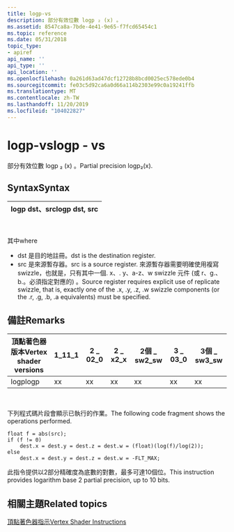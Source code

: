 ```yaml
---
title: logp-vs
description: 部分有效位數 logp ₂ (x) 。
ms.assetid: 8547ca8a-7bde-4e41-9e65-f7fcd65454c1
ms.topic: reference
ms.date: 05/31/2018
topic_type:
- apiref
api_name: ''
api_type: ''
api_location: ''
ms.openlocfilehash: 0a261d63ad47dcf12728b8bcd0025ec578ede0b4
ms.sourcegitcommit: fe03c5d92ca6a0d66a114b2303e99c0a19241ffb
ms.translationtype: MT
ms.contentlocale: zh-TW
ms.lasthandoff: 11/20/2019
ms.locfileid: "104022827"
---
```

# <a name="logp---vs"></a><span data-ttu-id="a9d4f-103">logp-vs</span><span class="sxs-lookup"><span data-stu-id="a9d4f-103">logp - vs</span></span>

<span data-ttu-id="a9d4f-104">部分有效位數 logp ₂ (x) 。</span><span class="sxs-lookup"><span data-stu-id="a9d4f-104">Partial precision logp₂(x).</span></span>

## <a name="syntax"></a><span data-ttu-id="a9d4f-105">Syntax</span><span class="sxs-lookup"><span data-stu-id="a9d4f-105">Syntax</span></span>



| <span data-ttu-id="a9d4f-106">logp dst、src</span><span class="sxs-lookup"><span data-stu-id="a9d4f-106">logp dst, src</span></span> |
|---------------|



 

<span data-ttu-id="a9d4f-107">其中</span><span class="sxs-lookup"><span data-stu-id="a9d4f-107">where</span></span>

-   <span data-ttu-id="a9d4f-108">dst 是目的地註冊。</span><span class="sxs-lookup"><span data-stu-id="a9d4f-108">dst is the destination register.</span></span>
-   <span data-ttu-id="a9d4f-109">src 是來源暫存器。</span><span class="sxs-lookup"><span data-stu-id="a9d4f-109">src is a source register.</span></span> <span data-ttu-id="a9d4f-110">來源暫存器需要明確使用複寫 swizzle，也就是，只有其中一個. x、. y、a-z、w swizzle 元件 (或 r、g.、b.。必須指定對應的) 。</span><span class="sxs-lookup"><span data-stu-id="a9d4f-110">Source register requires explicit use of replicate swizzle, that is, exactly one of the .x, .y, .z, .w swizzle components (or the .r, .g, .b, .a equivalents) must be specified.</span></span>

## <a name="remarks"></a><span data-ttu-id="a9d4f-111">備註</span><span class="sxs-lookup"><span data-stu-id="a9d4f-111">Remarks</span></span>



| <span data-ttu-id="a9d4f-112">頂點著色器版本</span><span class="sxs-lookup"><span data-stu-id="a9d4f-112">Vertex shader versions</span></span> | <span data-ttu-id="a9d4f-113">1\_1</span><span class="sxs-lookup"><span data-stu-id="a9d4f-113">1\_1</span></span> | <span data-ttu-id="a9d4f-114">2 \_ 0</span><span class="sxs-lookup"><span data-stu-id="a9d4f-114">2\_0</span></span> | <span data-ttu-id="a9d4f-115">2 \_ x</span><span class="sxs-lookup"><span data-stu-id="a9d4f-115">2\_x</span></span> | <span data-ttu-id="a9d4f-116">2個 \_ sw</span><span class="sxs-lookup"><span data-stu-id="a9d4f-116">2\_sw</span></span> | <span data-ttu-id="a9d4f-117">3 \_ 0</span><span class="sxs-lookup"><span data-stu-id="a9d4f-117">3\_0</span></span> | <span data-ttu-id="a9d4f-118">3個 \_ sw</span><span class="sxs-lookup"><span data-stu-id="a9d4f-118">3\_sw</span></span> |
|------------------------|------|------|------|-------|------|-------|
| <span data-ttu-id="a9d4f-119">logp</span><span class="sxs-lookup"><span data-stu-id="a9d4f-119">logp</span></span>                   | <span data-ttu-id="a9d4f-120">x</span><span class="sxs-lookup"><span data-stu-id="a9d4f-120">x</span></span>    | <span data-ttu-id="a9d4f-121">x</span><span class="sxs-lookup"><span data-stu-id="a9d4f-121">x</span></span>    | <span data-ttu-id="a9d4f-122">x</span><span class="sxs-lookup"><span data-stu-id="a9d4f-122">x</span></span>    | <span data-ttu-id="a9d4f-123">x</span><span class="sxs-lookup"><span data-stu-id="a9d4f-123">x</span></span>     | <span data-ttu-id="a9d4f-124">x</span><span class="sxs-lookup"><span data-stu-id="a9d4f-124">x</span></span>    | <span data-ttu-id="a9d4f-125">x</span><span class="sxs-lookup"><span data-stu-id="a9d4f-125">x</span></span>     |



 

<span data-ttu-id="a9d4f-126">下列程式碼片段會顯示已執行的作業。</span><span class="sxs-lookup"><span data-stu-id="a9d4f-126">The following code fragment shows the operations performed.</span></span>


```
float f = abs(src);
if (f != 0)
    dest.x = dest.y = dest.z = dest.w = (float)(log(f)/log(2));
else
    dest.x = dest.y = dest.z = dest.w = -FLT_MAX;   
```



<span data-ttu-id="a9d4f-127">此指令提供以2部分精確度為底數的對數，最多可達10個位。</span><span class="sxs-lookup"><span data-stu-id="a9d4f-127">This instruction provides logarithm base 2 partial precision, up to 10 bits.</span></span>

## <a name="related-topics"></a><span data-ttu-id="a9d4f-128">相關主題</span><span class="sxs-lookup"><span data-stu-id="a9d4f-128">Related topics</span></span>

<dl> <dt>

[<span data-ttu-id="a9d4f-129">頂點著色器指示</span><span class="sxs-lookup"><span data-stu-id="a9d4f-129">Vertex Shader Instructions</span></span>](dx9-graphics-reference-asm-vs-instructions.md)
</dt> </dl>

 

 




